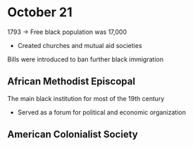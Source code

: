 # October 21

1793 -> Free black population was 17,000
- Created churches and mutual aid societies

Bills were introduced to ban further black immigration

## African Methodist Episcopal

The main black institution for most of the 19th century
- Served as a forum for political and economic organization

## American Colonialist Society

